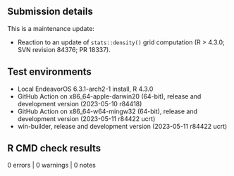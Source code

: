 ## Submission details

This is a maintenance update:
- Reaction to an update of `stats::density()` grid computation (R > 4.3.0; SVN revision 84376; PR 18337).

## Test environments

* Local EndeavorOS 6.3.1-arch2-1 install, R 4.3.0
* GitHub Action on x86_64-apple-darwin20 (64-bit), release and development version (2023-05-10 r84418)
* GitHub Action on x86_64-w64-mingw32 (64-bit), release and development version (2023-05-11 r84422 ucrt)
* win-builder, release and development version (2023-05-11 r84422 ucrt)

## R CMD check results

0 errors | 0 warnings | 0 notes
